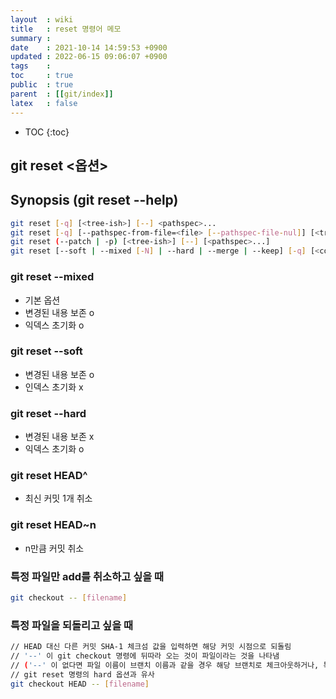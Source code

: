 ```yaml
---
layout  : wiki
title   : reset 명령어 메모
summary : 
date    : 2021-10-14 14:59:53 +0900
updated : 2022-06-15 09:06:07 +0900
tags    : 
toc     : true
public  : true
parent  : [[git/index]]
latex   : false
---
```

* TOC
{:toc}

## git reset <옵션> <commit>

## Synopsis (git reset --help)
```sh
git reset [-q] [<tree-ish>] [--] <pathspec>...
git reset [-q] [--pathspec-from-file=<file> [--pathspec-file-nul]] [<tree-ish>]
git reset (--patch | -p) [<tree-ish>] [--] [<pathspec>...]
git reset [--soft | --mixed [-N] | --hard | --merge | --keep] [-q] [<commit>]
```
### git reset --mixed
- 기본 옵션
- 변경된 내용 보존 o
- 익덱스 초기화 o 
 
### git reset --soft
- 변경된 내용 보존 o
- 인덱스 초기화 x

### git reset --hard
- 변경된 내용 보존 x
- 익덱스 초기화 o

### git reset HEAD^
- 최신 커밋 1개 취소

### git reset HEAD~n
- n만큼 커밋 취소
 
### 특정 파일만 add를 취소하고 싶을 때
```sh
git checkout -- [filename]
```

### 특정 파일을 되돌리고 싶을 때
```sh
// HEAD 대신 다른 커밋 SHA-1 체크섬 값을 입력하면 해당 커밋 시점으로 되돌림
// '--' 이 git checkout 명령에 뒤따라 오는 것이 파일이라는 것을 나타냄 
// ('--' 이 없다면 파일 이름이 브랜치 이름과 같을 경우 해당 브랜치로 체크아웃하거나, 특정 커밋 시점으로 저장소 전체가 돌아갈수 있음)
// git reset 명령의 hard 옵션과 유사
git checkout HEAD -- [filename]
```
